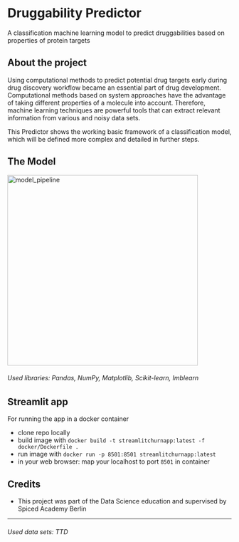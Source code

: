 # Druggability Predictor
A classification machine learning model to predict druggabilities based on properties of protein targets


## About the project
Using computational methods to predict potential drug targets early during drug discovery workflow became an essential part of drug development. Computational methods based on system approaches have the advantage of taking different properties of a molecule into account. Therefore, machine learning techniques are powerful tools that can extract relevant information from various and noisy data sets.

This Predictor shows the working basic framework of a classification model, which will be defined more complex and detailed in further steps.

## The Model
<img width="428" alt="model_pipeline" src="https://github.com/LisaKalfhues/Druggability_Predictor/assets/125546845/93c56591-3c39-49bd-8fe2-3b7447ec0cf5">

###### *Used libraries: Pandas, NumPy, Matplotlib, Scikit-learn, Imblearn*


## Streamlit app
For running the app in a docker container

- clone repo locally
- build image with `docker build -t streamlitchurnapp:latest -f docker/Dockerfile .`
- run image with `docker run -p 8501:8501 streamlitchurnapp:latest`
- in your web browser: map your localhost to port `8501` in container

## Credits
- This project was part of the Data Science education and supervised by Spiced Academy Berlin



----------------------------------------------------------------
###### *Used data sets: TTD*
